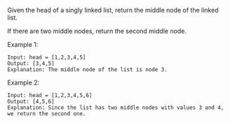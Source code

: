 Given the head of a singly linked list, return the middle node of the linked list.

If there are two middle nodes, return the second middle node.

 

Example 1:

    Input: head = [1,2,3,4,5]
    Output: [3,4,5]
    Explanation: The middle node of the list is node 3.

Example 2:

    Input: head = [1,2,3,4,5,6]
    Output: [4,5,6]
    Explanation: Since the list has two middle nodes with values 3 and 4, we return the second one.
